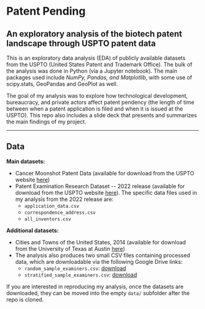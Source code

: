 # Patent Pending
## An exploratory analysis of the biotech patent landscape through USPTO patent data

This is an exploratory data analysis (EDA) of publicly available datasets from the USPTO (United States Patent and Trademark Office). The bulk of the analysis was done in Python (via a Jupyter notebook). The main packages used include *NumPy, Pandas, and Matplotlib*, with some use of scipy.stats, GeoPandas and GeoPlot as well.

The goal of my analysis was to explore how technological development, bureaucracy, and private actors affect patent pendency (the length of time between when a patent application is filed and when it is issued at the USPTO). This repo also includes a slide deck that presents and summarizes the main findings of my project.

---

## Data

**Main datasets:**
- Cancer Moonshot Patent Data (available for download from the USPTO website [here](https://www.uspto.gov/ip-policy/economic-research/research-datasets/cancer-moonshot-patent-data))
- Patent Examination Research Dataset -- 2022 release (available for download from the USPTO website [here](https://www.uspto.gov/ip-policy/economic-research/research-datasets/patent-examination-research-dataset-public-pair)). The specific data files used in my analysis from the 2022 release are:
    - `application_data.csv`
    - `correspondence_address.csv`
    - `all_inventors.csv`

**Additional datasets:**
- Cities and Towns of the United States, 2014 (available for download from the University of Texas at Austin [here](https://geodata.lib.utexas.edu/catalog/stanford-bx729wr3020))
- The analysis also produces two small CSV files containing processed data, which are downloadable via the following Google Drive links:
    - `random_sample_examiners.csv`: [download](https://drive.google.com/file/d/1mGrZPvld78x3kFc8xAAiZkvlWtutGvRy/view?usp=sharing)
    - `stratified_sample_examiners.csv`: [download](https://drive.google.com/file/d/1qI618WNMovnz7QraC8Ylp2RcH3GQABJc/view?usp=sharing)

If you are interested in reproducing my analysis, once the datasets are downloaded, they can be moved into the empty `data/` subfolder after the repo is cloned.
